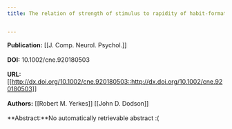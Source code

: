 ```yaml
---
title: The relation of strength of stimulus to rapidity of habit-formation


---
```


**Publication:** [[J. Comp. Neurol. Psychol.]]<br><br>**DOI:** 10.1002/cne.920180503                                            
<br>**URL:**[[http://dx.doi.org/10.1002/cne.920180503::http://dx.doi.org/10.1002/cne.920180503]]<br><br>**Authors:** [[Robert M. Yerkes]] [[John D. Dodson]] <br><br>**Abstract:**No automatically retrievable abstract :(

